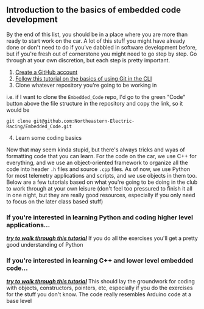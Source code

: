 ## Introduction to the basics of embedded code development
By the end of this list, you should be in a place where you are more than ready to start work on the car. A lot of this stuff you might have already done
or don't need to do if you've dabbled in software development before, but if you're fresh out of cornerstone you might need to go step by step. Go through
at your own discretion, but each step is pretty important.

1. [Create a GitHub account](https://github.com/join)
2. [Follow this tutorial on the basics of using Git in the CLI](https://www.freecodecamp.org/news/learn-the-basics-of-git-in-under-10-minutes-da548267cc91/)
3. Clone whatever repository you're going to be working in

i.e. if I want to clone the ```Embedded_Code``` repo, I'd go to the green "Code" button above the file structure in the repository and copy the link, so it would be

```git clone git@github.com:Northeastern-Electric-Racing/Embedded_Code.git``` 

4. Learn some coding basics

Now that may seem kinda stupid, but there's always tricks and wyas of formatting code that you can learn. For the code on the car, we use C++ for everything, and
we use an object-oriented framework to organize all the code into header ```.h``` files and source ```.cpp``` files. As of now, we use Python for most telemetry
applications and scripts, and we use objects in them too. Below are a few tutorials based on what you're going to be doing in the club to work through at your own leisure
(don't feel too pressured to finish it all in one night, but they are really good resources, especially if you only need to focus on the later class based stuff)


### If you're interested in learning Python and coding higher level applications...
***[try to walk through this tutorial](https://www.w3schools.com/python/default.asp)***
If you do all the exercises you'll get a pretty good understanding of Python


### If you're interested in learning C++ and lower level embedded code...
***[try to walk through this tutorial](https://www.w3schools.com/cpp/default.asp)***
This should lay the groundwork for coding with objects, constructors, pointers, etc, especially if you do the exercises for the stuff you don't know. The code really
resembles Arduino code at a base level
